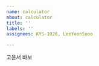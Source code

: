 ```yaml
---
name: calculator
about: calculator
title: ''
labels: ''
assignees: KYS-1026, LeeYeonSooo

---
```


고윤서 바보
